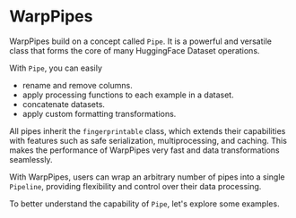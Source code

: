 # WarpPipes
WarpPipes build on a concept called `Pipe`. It is a powerful and versatile class that forms the core of many HuggingFace Dataset operations.

With `Pipe`, you can easily 
- rename and remove columns. 
- apply processing functions to each example in a dataset.
- concatenate datasets.
- apply custom formatting transformations. 

All pipes inherit the `fingerprintable` class, which extends their capabilities with features such as safe serialization, multiprocessing, and caching. This makes the performance of WarpPipes very fast and data transformations seamlessly.

With WarpPipes, users can wrap an arbitrary number of pipes into a single `Pipeline`, providing flexibility and control over their data processing.

To better understand the capability of `Pipe`, let's explore some examples.